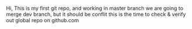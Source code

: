 Hi,
This is my first git repo, and working in master branch
we are going to merge dev branch, but it should be conflit
this is the time to check & verify out global repo on github.com
